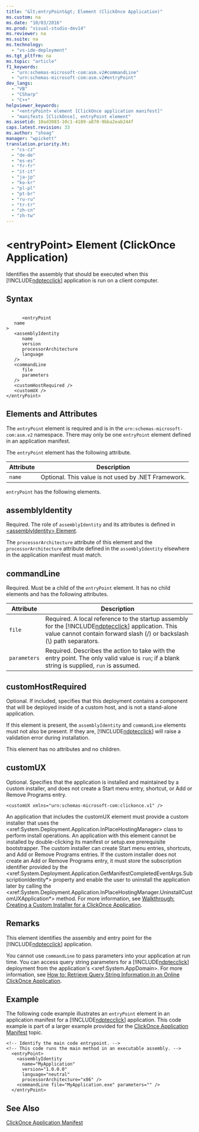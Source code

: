 ```yaml
---
title: "&lt;entryPoint&gt; Element (ClickOnce Application)"
ms.custom: na
ms.date: "10/03/2016"
ms.prod: "visual-studio-dev14"
ms.reviewer: na
ms.suite: na
ms.technology: 
  - "vs-ide-deployment"
ms.tgt_pltfrm: na
ms.topic: "article"
f1_keywords: 
  - "urn:schemas-microsoft-com:asm.v2#commandLine"
  - "urn:schemas-microsoft-com:asm.v2#entryPoint"
dev_langs: 
  - "VB"
  - "CSharp"
  - "C++"
helpviewer_keywords: 
  - "<entryPoint> element [ClickOnce application manifest]"
  - "manifests [ClickOnce], entryPoint element"
ms.assetid: 10ad3083-10c1-4189-a870-9bba2eab244f
caps.latest.revision: 33
ms.author: "shoag"
manager: "wpickett"
translation.priority.ht: 
  - "cs-cz"
  - "de-de"
  - "es-es"
  - "fr-fr"
  - "it-it"
  - "ja-jp"
  - "ko-kr"
  - "pl-pl"
  - "pt-br"
  - "ru-ru"
  - "tr-tr"
  - "zh-cn"
  - "zh-tw"
---
```

# &lt;entryPoint&gt; Element (ClickOnce Application)
Identifies the assembly that should be executed when this [!INCLUDE[ndptecclick](../VS_IDE/includes/ndptecclick_md.md)] application is run on a client computer.  
  
## Syntax  
  
```  
  
      <entryPoint  
   name  
>  
   <assemblyIdentity  
      name  
      version  
      processorArchitecture  
      language  
   />  
   <commandLine  
      file  
      parameters  
   />  
   <customHostRequired />  
   <customUX />  
</entryPoint>  
```  
  
## Elements and Attributes  
 The `entryPoint` element is required and is in the `urn:schemas-microsoft-com:asm.v2` namespace. There may only be one `entryPoint` element defined in an application manifest.  
  
 The `entryPoint` element has the following attribute.  
  
|Attribute|Description|  
|---------------|-----------------|  
|`name`|Optional. This value is not used by .NET Framework.|  
  
 `entryPoint` has the following elements.  
  
## assemblyIdentity  
 Required. The role of `assemblyIdentity` and its attributes is defined in [\<assemblyIdentity> Element](../VS_IDE/-assemblyidentity--element--clickonce-application-.md).  
  
 The `processorArchitecture` attribute of this element and the `processorArchitecture` attribute defined in the `assemblyIdentity` elsewhere in the application manifest must match.  
  
## commandLine  
 Required. Must be a child of the `entryPoint` element. It has no child elements and has the following attributes.  
  
|Attribute|Description|  
|---------------|-----------------|  
|`file`|Required. A local reference to the startup assembly for the [!INCLUDE[ndptecclick](../VS_IDE/includes/ndptecclick_md.md)] application. This value cannot contain forward slash (/) or backslash (\\) path separators.|  
|`parameters`|Required. Describes the action to take with the entry point. The only valid value is `run`; if a blank string is supplied, `run` is assumed.|  
  
## customHostRequired  
 Optional. If included, specifies that this deployment contains a component that will be deployed inside of a custom host, and is not a stand-alone application.  
  
 If this element is present, the `assemblyIdentity` and `commandLine` elements must not also be present. If they are, [!INCLUDE[ndptecclick](../VS_IDE/includes/ndptecclick_md.md)] will raise a validation error during installation.  
  
 This element has no attributes and no children.  
  
## customUX  
 Optional. Specifies that the application is installed and maintained by a custom installer, and does not create a Start menu entry, shortcut, or Add or Remove Programs entry.  
  
```  
<customUX xmlns="urn:schemas-microsoft-com:clickonce.v1" />  
```  
  
 An application that includes the customUX element must provide a custom installer that uses the \<xref:System.Deployment.Application.InPlaceHostingManager> class to perform install operations. An application with this element cannot be installed by double-clicking its manifest or setup.exe prerequisite bootstrapper. The custom installer can create Start menu entries, shortcuts, and Add or Remove Programs entries. If the custom installer does not create an Add or Remove Programs entry, it must store the subscription identifier provided by the \<xref:System.Deployment.Application.GetManifestCompletedEventArgs.SubscriptionIdentity*> property and enable the user to uninstall the application later by calling the \<xref:System.Deployment.Application.InPlaceHostingManager.UninstallCustomUXApplication*> method. For more information, see [Walkthrough: Creating a Custom Installer for a ClickOnce Application](../VS_IDE/walkthrough--creating-a-custom-installer-for-a-clickonce-application.md).  
  
## Remarks  
 This element identifies the assembly and entry point for the [!INCLUDE[ndptecclick](../VS_IDE/includes/ndptecclick_md.md)] application.  
  
 You cannot use `commandLine` to pass parameters into your application at run time. You can access query string parameters for a [!INCLUDE[ndptecclick](../VS_IDE/includes/ndptecclick_md.md)] deployment from the application's \<xref:System.AppDomain>. For more information, see [How to: Retrieve Query String Information in an Online ClickOnce Application](../VS_IDE/how-to--retrieve-query-string-information-in-an-online-clickonce-application.md).  
  
## Example  
 The following code example illustrates an `entryPoint` element in an application manifest for a [!INCLUDE[ndptecclick](../VS_IDE/includes/ndptecclick_md.md)] application. This code example is part of a larger example provided for the [ClickOnce Application Manifest](../VS_IDE/clickonce-application-manifest.md) topic.  
  
```  
<!-- Identify the main code entrypoint. -->  
<!-- This code runs the main method in an executable assembly. -->  
  <entryPoint>  
    <assemblyIdentity   
      name="MyApplication"   
      version="1.0.0.0"  
      language="neutral"  
      processorArchitecture="x86" />  
    <commandLine file="MyApplication.exe" parameters="" />  
  </entryPoint>  
```  
  
## See Also  
 [ClickOnce Application Manifest](../VS_IDE/clickonce-application-manifest.md)